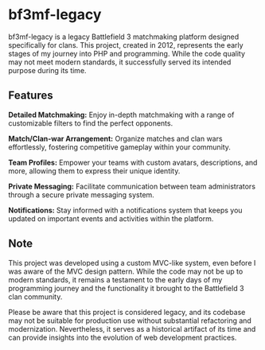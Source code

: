 # bf3mf-legacy
bf3mf-legacy is a legacy Battlefield 3 matchmaking platform designed specifically for clans. This project, created in 2012, represents the early stages of my journey into PHP and programming. While the code quality may not meet modern standards, it successfully served its intended purpose during its time.

## Features
**Detailed Matchmaking:** Enjoy in-depth matchmaking with a range of customizable filters to find the perfect opponents.

**Match/Clan-war Arrangement:** Organize matches and clan wars effortlessly, fostering competitive gameplay within your community.

**Team Profiles:** Empower your teams with custom avatars, descriptions, and more, allowing them to express their unique identity.

**Private Messaging:** Facilitate communication between team administrators through a secure private messaging system.

**Notifications:** Stay informed with a notifications system that keeps you updated on important events and activities within the platform.

## Note
This project was developed using a custom MVC-like system, even before I was aware of the MVC design pattern. While the code may not be up to modern standards, it remains a testament to the early days of my programming journey and the functionality it brought to the Battlefield 3 clan community.

Please be aware that this project is considered legacy, and its codebase may not be suitable for production use without substantial refactoring and modernization. Nevertheless, it serves as a historical artifact of its time and can provide insights into the evolution of web development practices.

